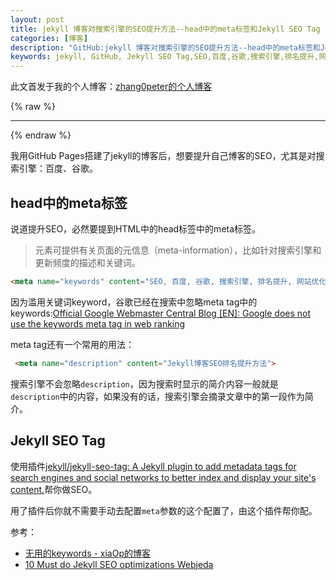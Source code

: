 ```yaml
---
layout: post
title: jekyll 博客对搜索引擎的SEO提升方法--head中的meta标签和Jekyll SEO Tag
categories: [博客]
description: "GitHub:jekyll 博客对搜索引擎的SEO提升方法--head中的meta标签和Jekyll SEO Tag,SEO,百度,谷歌,搜索引擎,排名提升,网站优化,关键词"
keywords: jekyll, GitHub, Jekyll SEO Tag,SEO,百度,谷歌,搜索引擎,排名提升,网站优化,关键词
---
```


此文首发于我的个人博客：[zhang0peter的个人博客](https://zhang0peter.com)         

{% raw %}
***          
{% endraw %}



我用GitHub Pages搭建了jekyll的博客后，想要提升自己博客的SEO，尤其是对搜索引擎：百度、谷歌。

## head中的meta标签

说道提升SEO，必然要提到HTML中的head标签中的meta标签。

> <meta> 元素可提供有关页面的元信息（meta-information），比如针对搜索引擎和更新频度的描述和关键词。

```html
<meta name="keywords" content="SEO, 百度, 谷歌, 搜索引擎, 排名提升, 网站优化, 关键词">
```

因为滥用关键词keyword，谷歌已经在搜索中忽略meta tag中的keywords:[Official Google Webmaster Central Blog [EN]: Google does not use the keywords meta tag in web ranking](https://webmasters.googleblog.com/2009/09/google-does-not-use-keywords-meta-tag.html)

meta tag还有一个常用的用法：

```html
 <meta name="description" content="Jekyll博客SEO排名提升方法">
```
搜索引擎不会忽略`description`，因为搜索时显示的简介内容一般就是`description`中的内容，如果没有的话，搜索引擎会摘录文章中的第一段作为简介。

## Jekyll SEO Tag
使用插件[jekyll/jekyll-seo-tag: A Jekyll plugin to add metadata tags for search engines and social networks to better index and display your site's content.](https://github.com/jekyll/jekyll-seo-tag/)帮你做SEO。

用了插件后你就不需要手动去配置`meta`参数的这个配置了，由这个插件帮你配。



参考：

*   [无用的keywords - xiaOp的博客](https://xiaoiver.github.io/coding/2017/07/23/%E6%97%A0%E7%94%A8%E7%9A%84keywords.html)
*   [10 Must do Jekyll SEO optimizations  Webjeda](https://blog.webjeda.com/optimize-jekyll-seo/)
